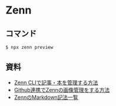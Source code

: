 # Zenn

## コマンド

```bash
$ npx zenn preview
```

## 資料

- [Zenn CLIで記事・本を管理する方法](https://zenn.dev/zenn/articles/zenn-cli-guide)
- [Github連携でZennの画像管理をする方法](https://zenn.dev/eguchi244_dev/articles/github-zenn-img-mgmt-20230511)
- [ZennのMarkdown記法一覧](https://zenn.dev/zenn/articles/markdown-guide)